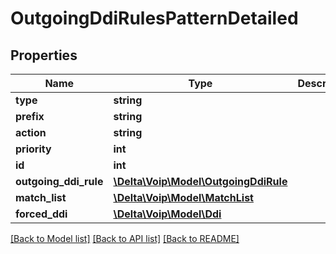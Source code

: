# OutgoingDdiRulesPatternDetailed

## Properties
Name | Type | Description | Notes
------------ | ------------- | ------------- | -------------
**type** | **string** |  | 
**prefix** | **string** |  | [optional] 
**action** | **string** |  | 
**priority** | **int** |  | 
**id** | **int** |  | [optional] 
**outgoing_ddi_rule** | [**\Delta\Voip\Model\OutgoingDdiRule**](OutgoingDdiRule.md) |  | 
**match_list** | [**\Delta\Voip\Model\MatchList**](MatchList.md) |  | [optional] 
**forced_ddi** | [**\Delta\Voip\Model\Ddi**](Ddi.md) |  | [optional] 

[[Back to Model list]](../README.md#documentation-for-models) [[Back to API list]](../README.md#documentation-for-api-endpoints) [[Back to README]](../README.md)



